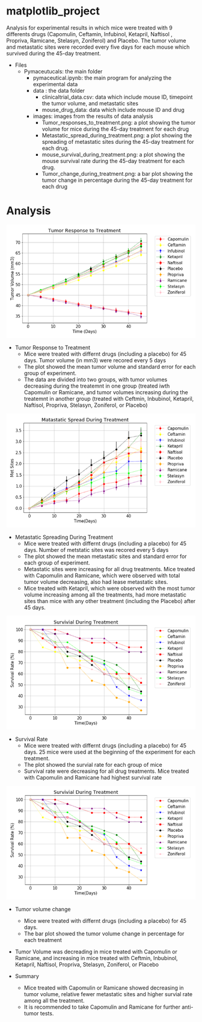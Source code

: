 # matplotlib_project
Analysis for experimental results in which mice were treated with 9 differents drugs (Capomulin, Ceftamin, Infubinol, Ketapril, Naftisol , Propriva, Ramicane, Stelasyn, Zoniferol) and Placebo. The tumor volume and metastatic sites were recorded every five days for each mouse which survived during the 45-day treatment.

* Files
  * Pymaceutucals: the main folder
     * pymaceutical.ipynb: the main program for analyzing the experimental data
     * data : the data folder
        * clinicaltrial_data.csv: data which include mouse ID, timepoint the tumor volume, and metastatic sites 
        * mouse_drug_data: data which include mouse ID and drug
     * images: images from the results of data analysis
        * Tumor_responses_to_treatment.png: a plot showing the tumor volume for mice during the 45-day treatment for each drug
        * Metastatic_spread_during_treatment.png: a plot showing the spreading of metastatic sites during the 45-day treatment for each drug.
        * mouse_survival_during_treatment.png: a plot showing the mouse survival rate during the 45-day treatment for each drug.
        * Tumor_change_during_treatment.png: a bar plot showing the tumor change in percentage during the 45-day treatment for each drug

# Analysis

![](Pymaceuticals/images/Tumor_responses_to_treatment.png)

* Tumor Response to Treatment
  * Mice were treated with differnt drugs (including a placebo) for 45 days. Tumor volume (in mm3) were recored every 5 days
  * The plot showed the mean  tumor volume and standard error for each group of experiment.
  * The data are divided into two groups, with tumor volumes decreasing during the treatemnt in one group (treated iwth Capomulin or Ramicane, and tumor volumes increasing during the treatemnt in another group (treated with Ceftmin, Inbubinol, Ketapril, Naftisol, Propriva, Stelasyn, Zoniferol, or Placebo)


![](Pymaceuticals/images/Matastatic_spread_during_treatment.png)

* Metastatic Spreading During Treatment
  * Mice were treated with differnt drugs (including a placebo) for 45 days. Number of metstatic sites was recored every 5 days
  * The plot showed the mean metastatic sites and standard error for each group of experiment.
  * Metastatic sites were increasing for all drug treatments. Mice treated with Capomulin and Ramicane, which were observed with total tumor volume decreasing, also had lease metastatic sites.
  * Mice treated with Ketapril, which were observed with the most tumor volume increasing among all the treatments, had more metastatic sites than mice with any other treatment (including the Placebo) after 45 days.

![](Pymaceuticals/images/mouse_survival_during_treatment.png)  

* Survival Rate
  * Mice were treated with differnt drugs (including a placebo) for 45 days. 25 mice were used at the beginning of the experiment for each treatment. 
  * The plot showed the survial rate for each group of mice
  * Survival rate were decreasing for all drug treatments. Mice treated with Capomulin and Ramicane had highest survival rate

![](Pymaceuticals/images/mouse_survival_during_treatment.png) 

* Tumor volume change 
  * Mice were treated with differnt drugs (including a placebo) for 45 days. 
  * The bar plot showed the tumor volume change in percentage for each treatment
 * Tumor Volume was decreading in mice treated with Capomulin or Ramicane, and increasing in mice treated with Ceftmin, Inbubinol, Ketapril, Naftisol, Propriva, Stelasyn, Zoniferol, or Placebo 

* Summary
  * Mice treated with Capomulin or Ramicane showed decreasing in tumor volume, relative fewer metastatic sites and higher survial rate among all the treatment. 
  * It is recommended to take Capomulin and Ramicane for further anti-tumor tests. 


